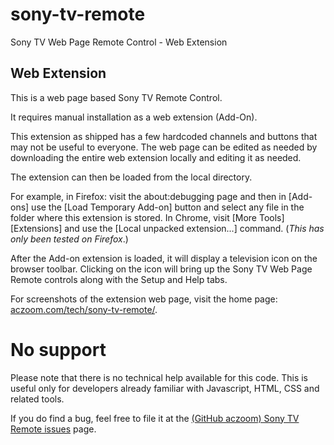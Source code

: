 # sony-tv-remote
Sony TV Web Page Remote Control - Web Extension

## Web Extension

This is a web page based Sony TV Remote Control.

It requires manual installation as a web extension (Add-On).

This extension as shipped has a few hardcoded channels and buttons that may not be useful to everyone.
The web page can be edited as needed by downloading the entire web extension locally and editing it as needed.

The extension can then be loaded from the local directory.

For example, in Firefox: visit the about:debugging page and then in [Add-ons] use the [Load Temporary Add-on] button and select any file in the folder where this extension is stored. In Chrome, visit [More Tools] [Extensions] and use the [Local unpacked extension...] command.
(<em>This has only been tested on Firefox</em>.)

After the Add-on extension is loaded, it will display a television icon on the browser toolbar.
Clicking on the icon will bring up the Sony TV Web Page Remote controls along with the Setup and Help tabs.

For screenshots of the extension web page, visit the home page:
<a href="http://www.aczoom.com/tech/sony-tv-remote/">aczoom.com/tech/sony-tv-remote/</a>.

# No support

Please note that there is no technical help available for this code. This is useful only for developers already familiar with Javascript, HTML, CSS and related tools.

If you do find a bug, feel free to file it at the
<a href="https://github.com/avinash311/sony-tv-remote/issues">(GitHub aczoom) Sony TV Remote issues</a> page.
